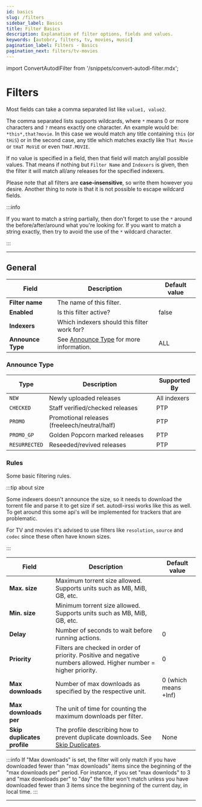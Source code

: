 ```yaml
---
id: basics
slug: /filters
sidebar_label: Basics
title: Filter Basics
description: Explanation of filter options, fields and values.
keywords: [autobrr, filters, tv, movies, music]
pagination_label: Filters - Basics
pagination_next: filters/tv-movies
---
```


import ConvertAutodlFilter from '/snippets/convert-autodl-filter.mdx';

# Filters

<ConvertAutodlFilter />

Most fields can take a comma separated list like `value1, value2`.

The comma separated lists supports wildcards, where `*` means 0 or more characters and `?` means exactly one character. An example would be: `*this*,that?movie`. In this case we would match any title containing `this` (or `tHiS`) or in the second case, any title which matches exactly like `That Movie` or `tHaT MoViE` or even `THAT.MOVIE`.

If no value is specified in a field, then that field will match any/all possible values. That means if nothing but `Filter Name` and `Indexers` is given, then the filter it will match all/any releases for the specified indexers.

Please note that all filters are **case-insensitive**, so write them however you desire. Another thing to note is that it is not possible to escape wildcard fields.

:::info

If you want to match a string partially, then don't forget to use the `*` around the before/after/around what you're looking for.
If you want to match a string exactly, then try to avoid the use of the `*` wildcard character.

:::

---

## General

| Field             | Description                                               | Default value |
| ----------------- | --------------------------------------------------------- | ------------- |
| **Filter name**   | The name of this filter.                                  |               |
| **Enabled**       | Is this filter active?                                    | false         |
| **Indexers**      | Which indexers should this filter work for?               |               |
| **Announce Type** | See [Announce Type](#announce-type) for more information. | ALL           |

### Announce Type

| Type          | Description                                   | Supported By |
| ------------- | --------------------------------------------- | ------------ |
| `NEW`         | Newly uploaded releases                       | All indexers |
| `CHECKED`     | Staff verified/checked releases               | PTP          |
| `PROMO`       | Promotional releases (freeleech/neutral/half) | PTP          |
| `PROMO_GP`    | Golden Popcorn marked releases                | PTP          |
| `RESURRECTED` | Reseeded/revived releases                     | PTP          |

### Rules

Some basic filtering rules.

:::tip about size

Some indexers doesn't announce the size, so it needs to download the torrent file and parse it to get size if set.
autodl-irssi works like this as well. To get around this some api's will be implemented for trackers that are problematic.

For TV and movies it's advised to use filters like `resolution`, `source` and `codec` since these often have known sizes.

:::

| Field                 | Description                                                                                                       | Default value        |
| --------------------- | ----------------------------------------------------------------------------------------------------------------- | -------------------- |
| **Max. size**         | Maximum torrent size allowed. Supports units such as MB, MiB, GB, etc.                                            |                      |
| **Min. size**         | Minimum torrent size allowed. Supports units such as MB, MiB, GB, etc.                                            |                      |
| **Delay**             | Number of seconds to wait before running actions.                                                                 | 0                    |
| **Priority**          | Filters are checked in order of priority. Positive and negative numbers allowed. Higher number = higher priority. | 0                    |
| **Max downloads**     | Number of max downloads as specified by the respective unit.                                                      | 0 (which means +Inf) |
| **Max downloads per** | The unit of time for counting the maximum downloads per filter.                                                   |                      |
| **Skip duplicates profile** | The profile describing how to prevent duplicate downloads.  See [Skip Duplicates](skip-duplicates.md).      | None                 |

:::info
If "Max downloads" is set, the filter will only match if you have downloaded fewer than "max downloads" items since the beginning of the "max downloads per" period. For instance, if you set "max downlods" to 3 and "max downloads per" to "day" the filter won't match unless you have downloaded fewer than 3 items since the beginning of the current day, in local time.
:::

---
